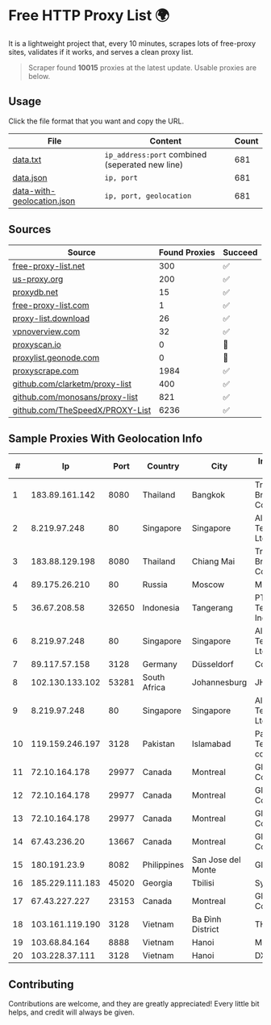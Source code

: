 
# Free HTTP Proxy List 🌍

It is a lightweight project that, every 10 minutes, scrapes lots of free-proxy sites, validates if it works, and serves a clean proxy list.


> Scraper found **10015** proxies at the latest update. Usable proxies are below.

## Usage

Click the file format that you want and copy the URL.


|File|Content|Count|
|----|-------|-----|
|[data.txt](https://raw.githubusercontent.com/themiralay/Proxy-List-World/master/data.txt)|`ip_address:port` combined (seperated new line)|681|
|[data.json](https://raw.githubusercontent.com/themiralay/Proxy-List-World/master/data.json)|`ip, port`|681|
|[data-with-geolocation.json](https://raw.githubusercontent.com/themiralay/Proxy-List-World/master/data-with-geolocation.json)|`ip, port, geolocation`|681|

## Sources

|Source|Found Proxies|Succeed|
|------|-------------|-------|
|[free-proxy-list.net](https://free-proxy-list.net)|300|✅|
|[us-proxy.org](https://www.us-proxy.org)|200|✅|
|[proxydb.net](http://proxydb.net)|15|✅|
|[free-proxy-list.com](https://free-proxy-list.com/?page=&port=&type%5B%5D=http&type%5B%5D=https&up_time=0&search=Search)|1|✅|
|[proxy-list.download](https://www.proxy-list.download/HTTP)|26|✅|
|[vpnoverview.com](https://vpnoverview.com/privacy/anonymous-browsing/free-proxy-servers)|32|✅|
|[proxyscan.io](https://www.proxyscan.io)|0|🚫|
|[proxylist.geonode.com](https://proxylist.geonode.com/api/proxy-list?limit=300&page=1&sort_by=lastChecked&sort_type=desc&protocols=http,https)|0|🚫|
|[proxyscrape.com](https://api.proxyscrape.com/v2/?request=displayproxies&protocol=http&timeout=10000&country=all&ssl=all&anonymity=all)|1984|✅|
|[github.com/clarketm/proxy-list](https://raw.githubusercontent.com/clarketm/proxy-list/master/proxy-list-raw.txt)|400|✅|
|[github.com/monosans/proxy-list](https://raw.githubusercontent.com/monosans/proxy-list/main/proxies/http.txt)|821|✅|
|[github.com/TheSpeedX/PROXY-List](https://raw.githubusercontent.com/TheSpeedX/PROXY-List/master/http.txt)|6236|✅|


## Sample Proxies With Geolocation Info

|#|Ip|Port|Country|City|Internet Service Provider|
|-|--|----|-------|----|-------------------------|
|1|183.89.161.142|8080|Thailand|Bangkok|Triple T Broadband Public Company Limited|
|2|8.219.97.248|80|Singapore|Singapore|Alibaba (US) Technology Co., Ltd.|
|3|183.88.129.198|8080|Thailand|Chiang Mai|Triple T Broadband Public Company Limited|
|4|89.175.26.210|80|Russia|Moscow|MTS PJSC|
|5|36.67.208.58|32650|Indonesia|Tangerang|PT. Telekomunikasi Indonesia|
|6|8.219.97.248|80|Singapore|Singapore|Alibaba (US) Technology Co., Ltd.|
|7|89.117.57.158|3128|Germany|Düsseldorf|Contabo GmbH|
|8|102.130.133.102|53281|South Africa|Johannesburg|JHB-MPLS|
|9|8.219.97.248|80|Singapore|Singapore|Alibaba (US) Technology Co., Ltd.|
|10|119.159.246.197|3128|Pakistan|Islamabad|Pakistan Telecommuication company limited|
|11|72.10.164.178|29977|Canada|Montreal|GloboTech Communications|
|12|72.10.164.178|29977|Canada|Montreal|GloboTech Communications|
|13|72.10.164.178|29977|Canada|Montreal|GloboTech Communications|
|14|67.43.236.20|13667|Canada|Montreal|GloboTech Communications|
|15|180.191.23.9|8082|Philippines|San Jose del Monte|Globe Telecom|
|16|185.229.111.183|45020|Georgia|Tbilisi|Sysnet LLC|
|17|67.43.227.227|23153|Canada|Montreal|GloboTech Communications|
|18|103.161.119.190|3128|Vietnam|Ba Đình District|THIENCO|
|19|103.68.84.164|8888|Vietnam|Hanoi|MIND|
|20|103.228.37.111|3128|Vietnam|Hanoi|DXT|



## Contributing

Contributions are welcome, and they are greatly appreciated! Every
little bit helps, and credit will always be given.


